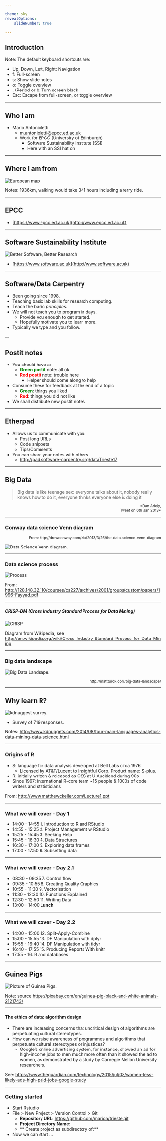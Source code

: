 ```yaml
---

theme: sky
revealOptions:
    slideNumber: true

---
```


## Introduction

Note: The default keyboard shortcuts are:

* Up, Down, Left, Right: Navigation
* f: Full-screen
* s: Show slide notes
* o: Toggle overview
* . (Period or b: Turn screen black
* Esc: Escape from full-screen, or toggle overview

----

## Who I am

* Mario Antonioletti
   * m.antonioletti@epcc.ed.ac.uk
   * Work for EPCC (University of Edinburgh)
      * Software Sustainability Institute (SSI)
      * Here with an SSI hat on

----

## Where I am from

<img src="imgs/map.png" alt="European map" style="background:none; border:none; box-shadow:none;">

Notes: 1936km, walking would take 341 hours including a ferry ride.
 
----

## EPCC

* [https://www.epcc.ed.ac.uk](http://www.epcc.ed.ac.uk)

----

## Software Sustainability Institute

<img src="imgs/BetterSoftware.png" alt="Better Software, Better Research" 
     style="background:none; border:none; box-shadow:none;">

* [https://www.software.ac.uk](http://www.software.ac.uk)


----

## Software/Data Carpentry

* Been going since 1998.
* Teaching basic lab skills for research computing.
* Teach the basic *principles*.
* We will not teach you to program in days.
  * Provide you enough to get started.
  * Hopefully motivate you to learn more.
* Typically we type and you follow.

--


## Postit notes

* You should have a:
  * **<font color="green">Green postit</font>** note: all ok
  * **<font color="red">Red postit</font>** note: trouble here
    * Helper should come along to help
* Consume these for feedback at the end of a topic
  * **<font color="green">Green</font>**: things you liked
  * **<font color="red">Red</font>**: things you did not like
* We shall distribute new postit notes

----

## Etherpad

* Allows us to communicate with you:
  * Post long URLs
  * Code snippets
  * Tips/Comments
* You can share your notes with others
  * http://pad.software-carpentry.org/dataTrieste17


---

## Big Data

> Big data is like teenage sex: everyone talks about it, nobody really knows how to do it, everyone thinks everyone
> else is doing it

<div align="right">
<small>
*Dan Ariely, <br>
Tweet on 6th Jan 2013*
</small>
</div>


---

### Conway data science Venn diagram

<div align="right">
<small>
From: http://drewconway.com/zia/2013/3/26/the-data-science-venn-diagram
</small>
</div>

<img src="imgs/Data_Science_VD.png" alt="Data Science Venn diagram." 
     style="background:none; border:none; box-shadow:none;">

---

### Data science process

<img src="imgs/datascience.png" alt="Process" style="background:none; border:none; box-shadow:none;">

From: http://128.148.32.110/courses/cs227/archives/2001/groups/custom/papers/1996-Fayyad.pdf

---

##### CRISP-DM (Cross Industry Standard Process for Data Mining) 

<img src="imgs/CRISP.png" alt="CRISP" style="background:none; border:none; box-shadow:none;">

Diagram from Wikipedia, see http://en.wikipedia.org/wiki/Cross_Industry_Standard_Process_for_Data_Mining

---

### Big data landscape


<img src="imgs/Big-Data-Landscape-2016-v18-FINAL_nobg.png" alt="Big Data Landsape." 
     style="background:none; border:none; box-shadow:none;">

<div align="right">
<small>
http://mattturck.com/big-data-landscape/
</small>
</div>

---

## Why learn R?

<img src="imgs/kdnuggets-survey.png" alt="kdnuggest survey." style="background:none; border:none; box-shadow:none;">

* Survey of 719 responses.

Notes: http://www.kdnuggets.com/2014/08/four-main-languages-analytics-data-mining-data-science.html

---

### Origins of R

* S: language for data analysis developed at Bell Labs circa 1976
   * Licensed by AT&T/Lucent to Insightful Corp. Product name: S-plus.
* R: initially written & released as OSS at U Auckland during 90s 
* Since 1997: international R-core team ~15 people & 1000s of code writers and statisticians

From: http://www.matthewckeller.com/Lecture1.ppt


---

### What we will cover - Day 1

* 14:00 - 14:55 1. Introduction to R and RStudio
* 14:55 - 15:25 2. Project Management w RStudio
* 15:25 - 15:45 3. Seeking Help
* 15:45 - 16:30 4. Data Structures
* 16:30 - 17:00 5. Exploring data frames
* 17:00 - 17:50 6. Subsetting data


---

### What we will cover - Day 2.1

* 08:30 - 09:35 7. Control flow
* 09:35 - 10:55 8. Creating Quality Graphics
* 10:55 - 11:30 9. Vectorisation
* 11:30 - 12:30 10. Functions Explained
* 12:30 - 12:50 11. Writing Data
* 13:00 - 14:00 **Lunch**

---

### What we will cover - Day 2.2

* 14:00 - 15:00 12. Split-Apply-Combine
* 15:00 - 15:55 13. DF Manipulation with dplyr
* 15:55 - 16:40 14. DF Manipulation with tidyr
* 16:40 - 17:55 15. Producing Reports With knitr
* 17:55 -       16. R and databases

---

## Guinea Pigs

<img src="imgs/guineapigs.png" alt="Picture of Guinea Pigs." style="background:none; border:none; box-shadow:none;">

Note: source https://pixabay.com/en/guinea-pig-black-and-white-animals-2121743/

---

#### The ethics of data: algorithm design

* There are increasing concerns that uncritical design of algorithms are
perpetuating cultural stereotypes.
* How can we raise awareness of programmes and algorithms that
perpetuate cultural stereotypes or injustices?
	* Google’s online advertising system, for instance, showed an ad
      for high-income jobs to men much more often than it showed the
      ad to women, as demonstrated by a study by Carnegie Mellon
      University researchers.

See: https://www.theguardian.com/technology/2015/jul/08/women-less-likely-ads-high-paid-jobs-google-study

---

### Getting started

* Start Rstudio
* File > New Project > Version Control > Git
   * **Repository URL**: https://github.com/marioa/trieste.git
   * **Project Directory Name:**
   * ** Create project as subdirectory of:**
* Now we can start ...
